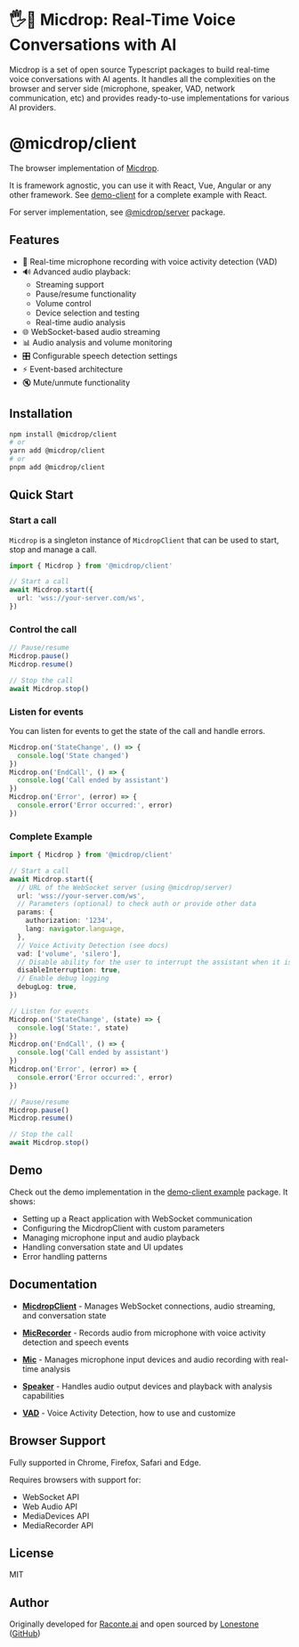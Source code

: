 # 🖐️🎤 Micdrop: Real-Time Voice Conversations with AI

Micdrop is a set of open source Typescript packages to build real-time voice conversations with AI agents. It handles all the complexities on the browser and server side (microphone, speaker, VAD, network communication, etc) and provides ready-to-use implementations for various AI providers.

# @micdrop/client

The browser implementation of [Micdrop](../../README.md).

It is framework agnostic, you can use it with React, Vue, Angular or any other framework. See [demo-client](../../examples/demo-client/README.md) for a complete example with React.

For server implementation, see [@micdrop/server](../server/README.md) package.

## Features

- 🎤 Real-time microphone recording with voice activity detection (VAD)
- 🔊 Advanced audio playback:
  - Streaming support
  - Pause/resume functionality
  - Volume control
  - Device selection and testing
  - Real-time audio analysis
- 🌐 WebSocket-based audio streaming
- 📊 Audio analysis and volume monitoring
- 🎛️ Configurable speech detection settings
- ⚡ Event-based architecture
- 🔇 Mute/unmute functionality

## Installation

```bash
npm install @micdrop/client
# or
yarn add @micdrop/client
# or
pnpm add @micdrop/client
```

## Quick Start

### Start a call

`Micdrop` is a singleton instance of `MicdropClient` that can be used to start, stop and manage a call.

```typescript
import { Micdrop } from '@micdrop/client'

// Start a call
await Micdrop.start({
  url: 'wss://your-server.com/ws',
})
```

### Control the call

```typescript
// Pause/resume
Micdrop.pause()
Micdrop.resume()

// Stop the call
await Micdrop.stop()
```

### Listen for events

You can listen for events to get the state of the call and handle errors.

```typescript
Micdrop.on('StateChange', () => {
  console.log('State changed')
})
Micdrop.on('EndCall', () => {
  console.log('Call ended by assistant')
})
Micdrop.on('Error', (error) => {
  console.error('Error occurred:', error)
})
```

### Complete Example

```typescript
import { Micdrop } from '@micdrop/client'

// Start a call
await Micdrop.start({
  // URL of the WebSocket server (using @micdrop/server)
  url: 'wss://your-server.com/ws',
  // Parameters (optional) to check auth or provide other data
  params: {
    authorization: '1234',
    lang: navigator.language,
  },
  // Voice Activity Detection (see docs)
  vad: ['volume', 'silero'],
  // Disable ability for the user to interrupt the assistant when it is speaking
  disableInterruption: true,
  // Enable debug logging
  debugLog: true,
})

// Listen for events
Micdrop.on('StateChange', (state) => {
  console.log('State:', state)
})
Micdrop.on('EndCall', () => {
  console.log('Call ended by assistant')
})
Micdrop.on('Error', (error) => {
  console.error('Error occurred:', error)
})

// Pause/resume
Micdrop.pause()
Micdrop.resume()

// Stop the call
await Micdrop.stop()
```

## Demo

Check out the demo implementation in the [demo-client example](../../examples/demo-client/README.md) package. It shows:

- Setting up a React application with WebSocket communication
- Configuring the MicdropClient with custom parameters
- Managing microphone input and audio playback
- Handling conversation state and UI updates
- Error handling patterns

## Documentation

- **[MicdropClient](./docs/MicdropClient.md)** - Manages WebSocket connections, audio streaming, and conversation state

- **[MicRecorder](./docs/MicRecorder.md)** - Records audio from microphone with voice activity detection and speech events

- **[Mic](./docs/Mic.md)** - Manages microphone input devices and audio recording with real-time analysis

- **[Speaker](./docs/Speaker.md)** - Handles audio output devices and playback with analysis capabilities

- **[VAD](./docs/VAD.md)** - Voice Activity Detection, how to use and customize

## Browser Support

Fully supported in Chrome, Firefox, Safari and Edge.

Requires browsers with support for:

- WebSocket API
- Web Audio API
- MediaDevices API
- MediaRecorder API

## License

MIT

## Author

Originally developed for [Raconte.ai](https://www.raconte.ai) and open sourced by [Lonestone](https://www.lonestone.io) ([GitHub](https://github.com/lonestone))
